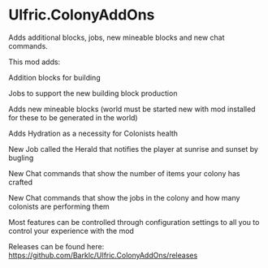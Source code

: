 # Ulfric.ColonyAddOns
Adds additional blocks, jobs, new mineable blocks and new chat commands. 

This mod adds:

  Addition blocks for building
  
  Jobs to support the new building block production
  
  Adds new mineable blocks (world must be started new with mod installed for these to be generated in the world)
  
  Adds Hydration as a necessity for Colonists health
  
  New Job called the Herald that notifies the player at sunrise and sunset by bugling
  
  New Chat commands that show the number of items your colony has crafted
  
  New Chat commands that show the jobs in the colony and how many colonists are performing them
  
  Most features can be controlled through configuration settings to all you to control your experience with the mod
  
  
 Releases can be found here: https://github.com/Barklc/Ulfric.ColonyAddOns/releases
 
